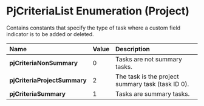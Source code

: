 
# PjCriteriaList Enumeration (Project)

Contains constants that specify the type of task where a custom field indicator is to be added or deleted.



|**Name**|**Value**|**Description**|
|:-----|:-----|:-----|
| **pjCriteriaNonSummary**|0|Tasks are not summary tasks.|
| **pjCriteriaProjectSummary**|2|The task is the project summary task (task ID 0).|
| **pjCriteriaSummary**|1|Tasks are summary tasks.|
